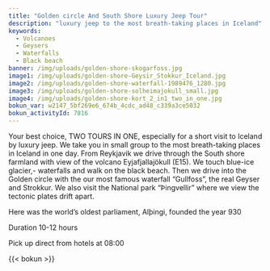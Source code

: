 ```yaml
---
title: "Golden circle And South Shore Luxury Jeep Tour"
description: "luxury jeep to the most breath-taking places in Iceland"
keywords:
  - Volcanoes
  - Geysers
  - Waterfalls
  - Black beach
banner: /img/uploads/golden-shore-skogarfoss.jpg
image1: /img/uploads/golden-shore-Geysir_Stokkur_Iceland.jpg
image2: /img/uploads/golden-shore-waterfall-1989476_1280.jpg
image3: /img/uploads/golden-shore-solheimajokull_small.jpg
image4: /img/uploads/golden-shore-kort_2_in1_two_in_one.jpg
bokun_var: w2147_5bf269e6_674b_4cdc_ad48_c339a3ce5032
bokun_activityId: 7816
---
```


Your best choice, TWO TOURS IN ONE, especially for a short visit to Iceland by luxury jeep. We take you in small group to the most breath-taking places in Iceland in one day. From Reykjavik we drive through the South shore farmland with view of the volcano Eyjafjallajökull (E15). We touch blue-ice glacier,- waterfalls and walk on the black beach. Then we drive into the Golden circle with the our most famous waterfall “Gullfoss”, the real Geyser and Strokkur. We also visit the National park “Þingvellir” where we view the tectonic plates drift apart.

Here was the world’s oldest parliament, Alþingi, founded the year 930

Duration 10-12 hours

Pick up direct from hotels at 08:00

{{< bokun >}}